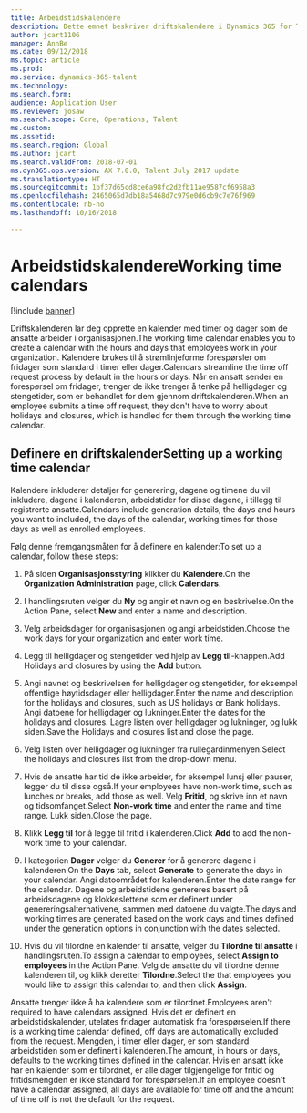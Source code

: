 ```yaml
---
title: Arbeidstidskalendere
description: Dette emnet beskriver driftskalendere i Dynamics 365 for Talent - Core HR og hvordan du definerer kalendere.
author: jcart1106
manager: AnnBe
ms.date: 09/12/2018
ms.topic: article
ms.prod: 
ms.service: dynamics-365-talent
ms.technology: 
ms.search.form: 
audience: Application User
ms.reviewer: josaw
ms.search.scope: Core, Operations, Talent
ms.custom: 
ms.assetid: 
ms.search.region: Global
ms.author: jcart
ms.search.validFrom: 2018-07-01
ms.dyn365.ops.version: AX 7.0.0, Talent July 2017 update
ms.translationtype: HT
ms.sourcegitcommit: 1bf37d65cd8ce6a98fc2d2fb11ae9587cf6958a3
ms.openlocfilehash: 2465065d7db18a5468d7c979e0d6cb9c7e76f969
ms.contentlocale: nb-no
ms.lasthandoff: 10/16/2018

---
```


# <a name="working-time-calendars"></a><span data-ttu-id="8ebd0-103">Arbeidstidskalendere</span><span class="sxs-lookup"><span data-stu-id="8ebd0-103">Working time calendars</span></span>

[!include [banner](includes/banner.md)]

<span data-ttu-id="8ebd0-104">Driftskalenderen lar deg opprette en kalender med timer og dager som de ansatte arbeider i organisasjonen.</span><span class="sxs-lookup"><span data-stu-id="8ebd0-104">The working time calendar enables you to create a calendar with the hours and days that employees work in your organization.</span></span> <span data-ttu-id="8ebd0-105">Kalendere brukes til å strømlinjeforme forespørsler om fridager som standard i timer eller dager.</span><span class="sxs-lookup"><span data-stu-id="8ebd0-105">Calendars streamline the time off request process by default in the hours or days.</span></span> <span data-ttu-id="8ebd0-106">Når en ansatt sender en forespørsel om fridager, trenger de ikke trenger å tenke på helligdager og stengetider, som er behandlet for dem gjennom driftskalenderen.</span><span class="sxs-lookup"><span data-stu-id="8ebd0-106">When an employee submits a time off request, they don't have to worry about holidays and closures, which is handled for them through the working time calendar.</span></span>

## <a name="setting-up-a-working-time-calendar"></a><span data-ttu-id="8ebd0-107">Definere en driftskalender</span><span class="sxs-lookup"><span data-stu-id="8ebd0-107">Setting up a working time calendar</span></span>

<span data-ttu-id="8ebd0-108">Kalendere inkluderer detaljer for generering, dagene og timene du vil inkludere, dagene i kalenderen, arbeidstider for disse dagene, i tillegg til registrerte ansatte.</span><span class="sxs-lookup"><span data-stu-id="8ebd0-108">Calendars include generation details, the days and hours you want to included, the days of the calendar, working times for those days as well as enrolled employees.</span></span> 

<span data-ttu-id="8ebd0-109">Følg denne fremgangsmåten for å definere en kalender:</span><span class="sxs-lookup"><span data-stu-id="8ebd0-109">To set up a calendar, follow these steps:</span></span>

1. <span data-ttu-id="8ebd0-110">På siden **Organisasjonsstyring** klikker du **Kalendere**.</span><span class="sxs-lookup"><span data-stu-id="8ebd0-110">On the **Organization Administration** page, click **Calendars**.</span></span>

2. <span data-ttu-id="8ebd0-111">I handlingsruten velger du **Ny** og angir et navn og en beskrivelse.</span><span class="sxs-lookup"><span data-stu-id="8ebd0-111">On the Action Pane, select **New** and enter a name and description.</span></span>

3. <span data-ttu-id="8ebd0-112">Velg arbeidsdager for organisasjonen og angi arbeidstiden.</span><span class="sxs-lookup"><span data-stu-id="8ebd0-112">Choose the work days for your organization and enter work time.</span></span>

4. <span data-ttu-id="8ebd0-113">Legg til helligdager og stengetider ved hjelp av **Legg til**-knappen.</span><span class="sxs-lookup"><span data-stu-id="8ebd0-113">Add Holidays and closures by using the **Add** button.</span></span>

5. <span data-ttu-id="8ebd0-114">Angi navnet og beskrivelsen for helligdager og stengetider, for eksempel offentlige høytidsdager eller helligdager.</span><span class="sxs-lookup"><span data-stu-id="8ebd0-114">Enter the name and description for the holidays and closures, such as US holidays or Bank holidays.</span></span> <span data-ttu-id="8ebd0-115">Angi datoene for helligdager og lukninger.</span><span class="sxs-lookup"><span data-stu-id="8ebd0-115">Enter the dates for the holidays and closures.</span></span> <span data-ttu-id="8ebd0-116">Lagre listen over helligdager og lukninger, og lukk siden.</span><span class="sxs-lookup"><span data-stu-id="8ebd0-116">Save the Holidays and closures list and close the page.</span></span>

6. <span data-ttu-id="8ebd0-117">Velg listen over helligdager og lukninger fra rullegardinmenyen.</span><span class="sxs-lookup"><span data-stu-id="8ebd0-117">Select the holidays and closures list from the drop-down menu.</span></span>

7. <span data-ttu-id="8ebd0-118">Hvis de ansatte har tid de ikke arbeider, for eksempel lunsj eller pauser, legger du til disse også.</span><span class="sxs-lookup"><span data-stu-id="8ebd0-118">If your employees have non-work time, such as lunches or breaks, add those as well.</span></span> <span data-ttu-id="8ebd0-119">Velg **Fritid**, og skrive inn et navn og tidsomfanget.</span><span class="sxs-lookup"><span data-stu-id="8ebd0-119">Select **Non-work time** and enter the name and time range.</span></span> <span data-ttu-id="8ebd0-120">Lukk siden.</span><span class="sxs-lookup"><span data-stu-id="8ebd0-120">Close the page.</span></span> 

8. <span data-ttu-id="8ebd0-121">Klikk **Legg til** for å legge til fritid i kalenderen.</span><span class="sxs-lookup"><span data-stu-id="8ebd0-121">Click **Add** to add the non-work time to your calendar.</span></span>

9. <span data-ttu-id="8ebd0-122">I kategorien **Dager** velger du **Generer** for å generere dagene i kalenderen.</span><span class="sxs-lookup"><span data-stu-id="8ebd0-122">On the **Days** tab, select **Generate** to generate the days in your calendar.</span></span> <span data-ttu-id="8ebd0-123">Angi datoområdet for kalenderen.</span><span class="sxs-lookup"><span data-stu-id="8ebd0-123">Enter the date range for the calendar.</span></span> <span data-ttu-id="8ebd0-124">Dagene og arbeidstidene genereres basert på arbeidsdagene og klokkeslettene som er definert under genereringsalternativene, sammen med datoene du valgte.</span><span class="sxs-lookup"><span data-stu-id="8ebd0-124">The days and working times are generated based on the work days and times defined under the generation options in conjunction with the dates selected.</span></span>

10. <span data-ttu-id="8ebd0-125">Hvis du vil tilordne en kalender til ansatte, velger du **Tilordne til ansatte** i handlingsruten.</span><span class="sxs-lookup"><span data-stu-id="8ebd0-125">To assign a calendar to employees, select **Assign to employees** in the Action Pane.</span></span> <span data-ttu-id="8ebd0-126">Velg de ansatte du vil tilordne denne kalenderen til, og klikk deretter **Tilordne**.</span><span class="sxs-lookup"><span data-stu-id="8ebd0-126">Select the that employees you would like to assign this calendar to, and then click **Assign**.</span></span>

<span data-ttu-id="8ebd0-127">Ansatte trenger ikke å ha kalendere som er tilordnet.</span><span class="sxs-lookup"><span data-stu-id="8ebd0-127">Employees aren't required to have calendars assigned.</span></span> <span data-ttu-id="8ebd0-128">Hvis det er definert en arbeidstidskalender, utelates fridager automatisk fra forespørselen.</span><span class="sxs-lookup"><span data-stu-id="8ebd0-128">If there is a working time calendar defined, off days are automatically excluded from the request.</span></span> <span data-ttu-id="8ebd0-129">Mengden, i timer eller dager, er som standard arbeidstiden som er definert i kalenderen.</span><span class="sxs-lookup"><span data-stu-id="8ebd0-129">The amount, in hours or days, defaults to the working times defined in the calendar.</span></span> <span data-ttu-id="8ebd0-130">Hvis en ansatt ikke har en kalender som er tilordnet, er alle dager tilgjengelige for fritid og fritidsmengden er ikke standard for forespørselen.</span><span class="sxs-lookup"><span data-stu-id="8ebd0-130">If an employee doesn't have a calendar assigned, all days are available for time off and the amount of time off is not the default for the request.</span></span> 

